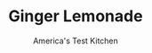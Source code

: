---
layout: ../../layouts/MarkdownPostLayout.astro
title: Ginger Lemonade
author: America's Test Kitchen
pubDate: 2023-03-15
description: "Most pre-made lemonade is sweet and sugary with not enough lemon. We wanted to find a way to maximize the bright flavor of fresh fruit and add just enough sweetness."
image_url: https://res.cloudinary.com/hksqkdlah/image/upload/ar_1:1,c_fill,dpr_2.0,f_auto,fl_lossy.progressive.strip_profile,g_faces:auto,q_auto:low,w_344/5066_sfs-jj06-flavoredlemonade
tags: ["Beverages"]
calories: 1298
protein: 
carbohydrates: 42
fats: 
fiber: 
ingredients: ["4 tablespoons, grated fresh ginger","1 , large lemon, sliced thin, ends discarded","1 1/2 cups, sugar","7 cups, cold water","2 cups, fresh lemon juice (from about 12 lemons)",", Ice (for serving)"]
serves: 8
time: ""
instructions: ["Using potato masher, mash ginger, lemon slices, and sugar in deep bowl until slices release their juice and sugar begins to dissolve. Stir in water and lemon juice until sugar completely dissolves. Strain out ginger and lemon slices and chill or pour over ice before serving."]
nutrition: ["82 mg Potassium","6 mg Phosphorus","12 mg Calcium","7 mg Magnesium","10 mg Sodium","26 mg Vitamin C","13 µg Folate (food)","39 g Sugars","299 g Water","42 g Carbs","13 µg Folate equivalent (total)","162 kcal Energy","37 g Sugars, added","1298 calories"]
notes: "You will need a piece of ginger that’s about 3 inches long for this recipe. Use a rasp grater or the small holes on a box grater to grate the ginger."
---